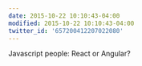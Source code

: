 ```yaml
---
date: 2015-10-22 10:10:43-04:00
modified: 2015-10-22 10:10:43-04:00
twitter_id: '657200412207022080'
---
```


  Javascript people: React or Angular?